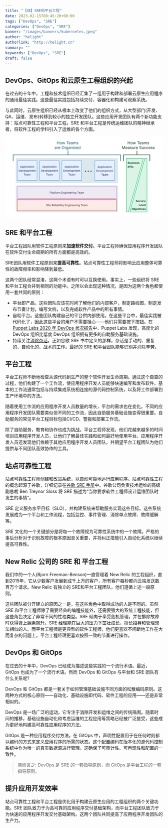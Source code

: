 ```yaml
---
title: "【译】SRE和平台工程"
date: 2023-02-15T08:45:20+08:00
tags: ["DevOps", "SRE"]
categories: ["DevOps", "SRE"]
banner: "/images/banners/kubernetes.jpeg"
author: "helight"
authorlink: "http://helight.cn"
summary: ""
keywords: ["DevOps", "SRE"]
draft: false
---
```



## DevOps、GitOps 和云原生工程组织的兴起

在过去的十年中，工程和技术组织已经汇集了一组用于构建和部署云原生应用程序的通用最佳实践。这些最佳实践包括持续交付、容器化和构建可观察系统。

与此同时，云原生组织已经从根本上改变了他们的组织方式，从大型部门(开发、QA、运维、发布)转移到较小的独立开发团队。这些应用开发团队有两个新功能支持：站点可靠性工程和平台工程。SRE 和平台工程是传统运维团队的精神继承者，将软件工程的学科引入了运维的各个方面。

![](imgs/teams.png)

## SRE 和平台工程

平台工程团队用软件工程原则来**加速软件交付**。平台工程师确保应用程序开发团队在软件交付生命周期的所有方面都是高效的。

SRE团队用软件工程原则来**提高可靠性**。站点可靠性工程师将影响云应用整体可靠性的故障频率和影响降到最低。

这两个团队经常混淆，这两个术语有时可以互换使用。事实上，一些组织将 SRE 和平台工程合并到相同的功能中。之所以会出现这种情况，是因为这两个角色都使用一套共同的原则：

- 平台即产品。这些团队应该花时间了解他们的内部客户，制定路线图，制定发布节奏计划，编写文档，以及完成软件产品中的所有事情。
- 自助平台。这些团队构建自己的平台供内部使用。在这些平台中，最佳实践被代码化了，因此这些平台的用户不需要担心——他们只需要按下按钮。在[Puppet Labs 2020 年 DevOps 状况报告](https://puppet.com/resources/report/2020-state-of-devops-report/)中，Puppet Labs 发现，高度化的 DevOps 组织比低度 DevOps 组织拥有更多的自助服务基础设施。
- 持续关注[消除杂活](https://sre.google/sre-book/eliminating-toil/)。正如谷歌 SRE 书中定义的那样，杂活是手动的、重复的、自动化的、战术的工作。最好的 SRE 和平台团队能够识别并消除辛劳。

## 平台工程

平台工程师不断地检查从源代码到生产的整个软件开发生命周期。通过这个自查的过程，他们构建了一个工作流，使应用程序开发人员能够快速编写和发布软件。基本的工作流通常包括与持续集成系统相连接的源代码控制系统，以及将工件部署到生产环境中的方法。

随着使用工作流的应用程序开发人员数量的增长，平台的需求也在变化。不同的应用程序开发团队需要类似但不同的工作流，因此自助服务基础设施变得很重要。自助服务的常见平台工程目标包括CI/CD、警报和部署工作流。

除了自助服务，教育和协作也成为挑战。平台工程师发现，他们花越来越多的时间培训应用程序开发人员，让他们了解最佳实践和如何最好地使用平台。应用程序开发人员还发现他们依赖于其他应用程序开发人员团队，并期望平台工程团队为他们提供与不同团队高效协作的工具。

## 站点可靠性工程

站点可靠性工程师创建和改进系统，以自动可靠地运行应用程序。站点可靠性工程的概念起源于谷歌，详细记录在[谷歌 SRE 手册](https://sre.google/sre-book/introduction/)中。谷歌公司负责技术运维的高级副总裁 Ben Treynor Sloss 将 SRE 描述为“当你要求软件工程师设计运维团队时发生的事情”。

SRE 定义服务水平目标（SLO），并构建系统来帮助服务实现这些目标。这些系统发展成为一个平台和工作流程，包括监控、事件管理、消除单点故障、故障缓解等。

SRE 文化的一个关键部分是将每一个故障视为可靠性系统中的一个故障。严格的事后分析对于识别故障的根本原因至关重要，并将纠正措施引入自动化系统以继续提高可靠性。

##  New Relic 公司的 SRE 和 平台工程

我们中的一个人(Bjorn Freeman-Benson)一直管理着 New Relic 的工程组织，直到2015年，它从少数客户发展到成千上万的客户，所有客户每秒都向云端发送数百万个请求。New Relic 有独立的 SRE和平台工程团队，他们遵循上述一般原则。

这些团队被分开建立的原因之一是，在这些角色中取得成功的人是不同的。虽然 SRE 和平台工程师除了需要经典的编程技能外，还需要强大的系统工程技能，但这些角色决定了非常不同的性格类型。SRE 倾向于享受危机管理，并在排除故障时获得肾上腺素飙升。SRE 经理能在巨大的压力下茁壮成长，擅长招募和管理想法相似的人。而平台工程师是更典型的软件工程师，他们更喜欢不间断地工作在大而复杂的问题上。平台工程经理更喜欢按照一致的节奏进行操作。

## DevOps 和 GitOps

在过去的十年中，DevOps 已经成为描述这些实践的一个流行术语。最近，GitOps 也成为了一个流行术语。然而 DevOps 和 GitOps 与平台和 SRE 团队有什么关系呢?

DevOps 和 GitOps 都是一套关于如何管理基础设施不同方面的松散编码原则。这两种方式的核心原则——自动化、基础设施即代码、软件工程的应用——还是非常相似的。

DevOps 是一场广泛的运动，它专注于消除开发和运维之间的传统隔阂。随着时间的推移，基础设施自动化和考虑运维的工程应用等策略已经被广泛接受，这些成为更好地构建高可靠性应用程序的方法。

GitOps 是一种应用程序交付方法。在 GitOps 中，声明性配置用于在任何时刻都以编码的方式来定义应用程序的所需的状态。这个配置编码在版本化的源代码控制系统中作为唯一的真实数据源进行管理。这确保了可审计性、可再现性和配置的一致性。

> 简而言之: DevOps 是 SRE 的一套指导原则，而 GitOps 是平台工程的一套指导原则。

## 提升应用开发效率

站点可靠性工程和平台工程是优化用于构建云原生应用的工程组织的两个关键功能。SRE 团队致力于为高可靠的应用程序交付基础架构，而平台工程团队致力于为快速的应用程序开发交付基础架构。这两个团队共同提高了应用程序开发团队的生产力。